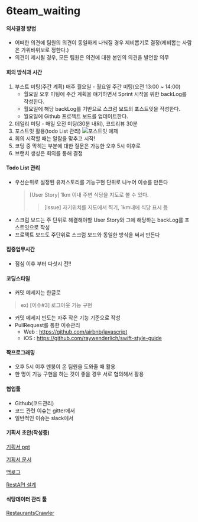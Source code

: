 # 6team_waiting

#### 의사결정 방법
 * 어떠한 의견에 팀원의 의견이 동일하게 나눠질 경우 제비뽑기로 결정(제비뽑는 사람은 가위바위보로 정한다.)
 * 의견이 제시될 경우, 모든 팀원은 의견에 대한 본인의 의견을 발언할 의무


#### 회의 방식과 시간
 1. 부스트 미팅(주간 계획) 매주 월요일 - 월요일 주간 미팅(오전 13:00 ~ 14:00)
    - 월요일 오후 미팅에 주간 계획을 얘기하면서 Sprint 시작을 위한 backLog를 작성한다.
    - 월요일에 해당 backLog를 기반으로 스크럼 보드의 포스트잇을 작성한다. 
    - 월요일에 Github 프로젝트 보드를 업데이트한다.
 2. 데일리 미팅 - 매일 오전 미팅(30분 내외), 코드리뷰 30분
 3. 포스트잇 활용(todo List 관리) 
![포스트잇 예제](https://dl.dropboxusercontent.com/s/04kxbac26x669aa/%EC%8A%A4%ED%81%AC%EB%A6%B0%EC%83%B7%202017-08-01%20%EC%98%A4%ED%9B%84%205.39.45.png)
 4. 회의 시작할 때는 알람을 맞추고 시작!
 5. 코딩 중 막히는 부분에 대한 질문은 가능한 오후 5시 이후로
 6. 브랜치 생성은 회의를 통해 결정


#### Todo List 관리
 * 우선순위로 설정된 유저스토리를 기능구현 단위로 나누어 이슈를 만든다
    > [User Story] 1km 이내 주변 식당을 지도로 볼 수 있다.
    >> [Issue] 자기위치를 지도에서 찍기, 1km내에 식당 표시 등
 * 스크럼 보드는 주 단위로 해결해야할 User Story와 그에 해당하는 backLog를 포스트잇으로 작성
 * 프로젝트 보드도 주단위로 스크럼 보드와 동일한 방식을 써서 만든다
    


#### 집중업무시간
 * 점심 이후 부터 다섯시 전!!


#### 코딩스타일
 * 커밋 메세지는 한글로
 > ex) [이슈#3] 로그아웃 기능 구현
 * 커밋 메세지 빈도는 자주 작은 기능 기준으로 작성
 * PullRequest를 통한 이슈관리
    - Web : https://github.com/airbnb/javascript
    - iOS : https://github.com/raywenderlich/swift-style-guide
 

 #### 짝프로그래밍
 * 오후 5시 이후 멘붕이 온 팀원을 도와줄 때 활용
 * 한 명이 기능 구현을 하는 것이 좋을 경우 서로 협의해서 활용


 #### 협업툴

 * Github(코드관리)
 * 코드 관련 이슈는 gitter에서
 * 일반적인 이슈는 slack에서


 #### 기획서 초안(작성중)
[기획서 ppt](https://docs.google.com/presentation/d/1tO2MAt91zLZ4XJ8BjgEq69rn6emBIgcHJ56IK1axbRg/edit?usp=sharing)

[기획서 문서](https://docs.google.com/document/d/1TcUyQYjvQZ4czte1YkAl4l8rGsATRYmtd5_T4IUlcrc/edit?usp=sharing)

[백로그](https://docs.google.com/spreadsheets/d/1sA4d282j67KcqoBuMlROVYIhCIuDnVJyANbYvu1r9-4/edit?usp=sharing)

[RestAPI 설계](https://github.com/haeungun/WoowaTechRestApi)


 #### 식당데이터 관리 툴
 
 [RestaurantsCrawler](https://github.com/buk4130/RestaurantsCrawler)
